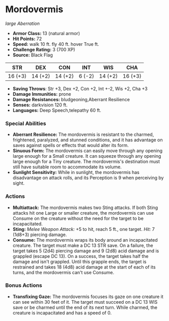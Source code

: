# Mordovermis

*large* *Aberration*

- **Armor Class:** 13 (natural armor)
- **Hit Points:** 72 
- **Speed:** walk 10 ft. fly 40 ft. hover True ft.
- **Challenge Rating:** 3 (700 XP)
- **Source:** Black Flag

| STR | DEX | CON | INT | WIS | CHA |
| --- | --- | --- | --- | --- | --- |
| 16 (+3) | 14 (+2) | 14 (+2) | 6 (-2) | 14 (+2) | 16 (+3) |

- **Saving Throws**: Str +3, Dex +2, Con +2, Int +-2, Wis +2, Cha +3
- **Damage Immunities:** prone
- **Damage Resistances:** bludgeoning,Aberrant Resilience
- **Senses:** darkvision 120 ft.
- **Languages:** Deep Speech,telepathy 60 ft.

### Special Abilities

- **Aberrant Resilience:** The mordovermis is resistant to the charmed, frightened, paralyzed, and stunned conditions, and it has advantage on saves against spells or effects that would alter its form.
- **Sinuous Form:** The mordovermis can easily move through any opening large enough for a Small creature. It can squeeze through any opening large enough for a Tiny creature. The mordovermis's destination must still have suitable room to accommodate its volume.
- **Sunlight Sensitivity:** While in sunlight, the mordovermis has disadvantage on attack rolls, and its Perception is 9 when perceiving by sight.

### Actions

- **Multiattack:** The mordovermis makes two Sting attacks. If both Sting attacks hit one Large or smaller creature, the mordovermis can use Consume on the creature without the need for the target to be incapacitated.
- **Sting:** _Melee Weapon Attack:_ +5 to hit, reach 5 ft., one target. _Hit:_ 7 (1d8+3) piercing damage.
- **Consume:** The mordovermis wraps its body around an incapacitated creature. The target must make a DC 13 STR save. On a failure, the target takes 5 (2d4) piercing damage and 9 (2d8) acid damage and is grappled (escape DC 13). On a success, the target takes half the damage and isn't grappled. Until this grapple ends, the target is restrained and takes 18 (4d8) acid damage at the start of each of its turns, and the mordovermis can't use Consume.

### Bonus Actions

- **Transfixing Gaze:** The mordovermis focuses its gaze on one creature it can see within 30 feet of it. The target must succeed on a DC 13 WIS save or be charmed until the end of its next turn. While charmed, the creature is incapacitated and has a speed of 0.

